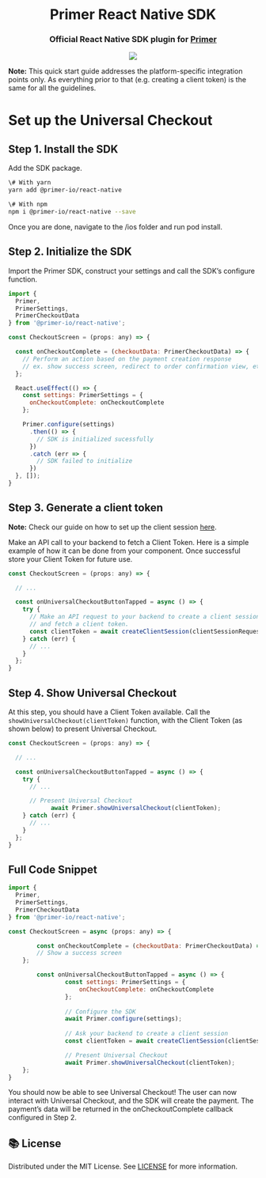 <h1 align="center">Primer React Native SDK</h1>

<h3 align="center">

Official React Native SDK plugin for [Primer](https://primer.io)

</h3>

<p align="center">
<img src="https://img.shields.io/npm/v/@primer-io/react-native" />
</p>

**Note:** This quick start guide addresses the platform-specific integration points only. As everything prior to that (e.g. creating a client token) is the same for all the guidelines.

# Set up the Universal Checkout

## Step 1. Install the SDK

Add the SDK package.

```sh
\# With yarn
yarn add @primer-io/react-native

\# With npm
npm i @primer-io/react-native --save
```

Once you are done, navigate to the \/ios folder and run pod install.

## Step 2. Initialize the SDK

Import the Primer SDK, construct your settings and call the SDK’s configure function.

```js
import {
  Primer,  
  PrimerSettings,
  PrimerCheckoutData
} from '@primer-io/react-native';

const CheckoutScreen = (props: any) => {

  const onCheckoutComplete = (checkoutData: PrimerCheckoutData) => {
    // Perform an action based on the payment creation response
    // ex. show success screen, redirect to order confirmation view, etc.
  };

  React.useEffect(() => {
    const settings: PrimerSettings = {
      onCheckoutComplete: onCheckoutComplete
    };

    Primer.configure(settings)
      .then(() => {
        // SDK is initialized sucessfully
      })
      .catch (err => {
        // SDK failed to initialize
      })
  }, []);
}
```

## Step 3. Generate a client token

**Note:** Check our guide on how to set up the client session [here](https://primer.io/docs/accept-payments/manage-client-sessions).

Make an API call to your backend to fetch a Client Token. Here is a simple example of how it can be done from your component. Once successful store your Client Token for future use.

```js
const CheckoutScreen = (props: any) => {

  // ...

  const onUniversalCheckoutButtonTapped = async () => {
    try {
      // Make an API request to your backend to create a client session
      // and fetch a client token.
      const clientToken = await createClientSession(clientSessionRequestParams);
    } catch (err) {
      // ...
    }
  };
}
```

## Step 4. Show Universal Checkout

At this step, you should have a Client Token available. Call the `showUniversalCheckout(clientToken)` function, with the Client Token (as shown below) to present Universal Checkout.

```js
const CheckoutScreen = (props: any) => {

  // ...

  const onUniversalCheckoutButtonTapped = async () => {
    try {
      // ...

      // Present Universal Checkout
			await Primer.showUniversalCheckout(clientToken);
    } catch (err) {
      // ...
    }
  };
}
```

## Full Code Snippet

```js
import {
  Primer,  
  PrimerSettings,
  PrimerCheckoutData
} from '@primer-io/react-native';

const CheckoutScreen = async (props: any) => {

		const onCheckoutComplete = (checkoutData: PrimerCheckoutData) => {
        // Show a success screen
    };

		const onUniversalCheckoutButtonTapped = async () => {
				const settings: PrimerSettings = {
				    onCheckoutComplete: onCheckoutComplete
				};
				
				// Configure the SDK
				await Primer.configure(settings);
		
				// Ask your backend to create a client session
				const clientToken = await createClientSession(clientSessionRequestParams);

				// Present Universal Checkout
				await Primer.showUniversalCheckout(clientToken);
    };
}
```

You should now be able to see Universal Checkout! The user can now interact with Universal Checkout, and the SDK will create the payment. The payment’s data will be returned in the onCheckoutComplete callback configured in Step 2. 

## 📚 License

Distributed under the MIT License. See [LICENSE](./LICENSE) for more information.
